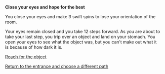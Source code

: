 **Close your eyes and hope for the best**

You close your eyes and make 3 swift spins to lose your orientation of the room.

Your eyes remain closed and you take 12 steps forward. As you are about to take your last step, you trip over an object and land on your stomach. You open your eyes to see what the object was, but you can't make out what it is because of how dark it is.

[Reach for the object]()

[Return to the entrance and choose a different path](/intro.md)
